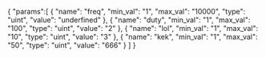 { "params":[ 
    { "name":   "freq",   "min_val": "1",     "max_val": "10000",     "type": "uint",       "value": "underfined" },
    { "name":   "duty",   "min_val": "1",     "max_val": "100",       "type": "uint",       "value": "2" },
    { "name":   "lol",    "min_val": "1",     "max_val": "10",        "type": "uint",       "value": "3" },
    { "name":   "kek",    "min_val": "1",     "max_val": "50",        "type": "uint",       "value": "666" } 
    ]
}

